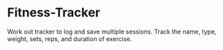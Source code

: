 # Fitness-Tracker
Work out tracker to log and save multiple sessions.  Track the name, type, weight, sets, reps, and duration of exercise.
